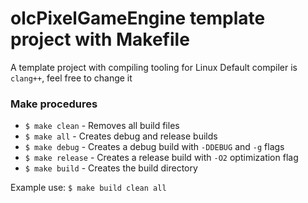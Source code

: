 # olcPixelGameEngine template project with Makefile

A template project with compiling tooling for Linux
Default compiler is `clang++`, feel free to change it

### Make procedures
- `$ make clean` - Removes all build files
- `$ make all` - Creates debug and release builds
- `$ make debug` - Creates a debug build with `-DDEBUG` and `-g` flags
- `$ make release` - Creates a release build with `-O2` optimization flag
- `$ make build` - Creates the build directory

Example use: `$ make build clean all`